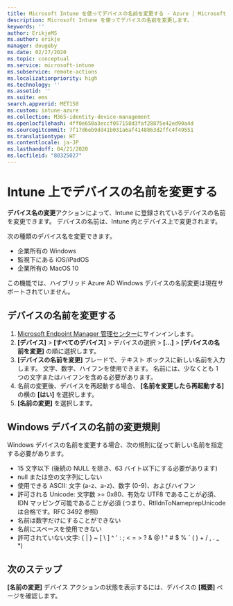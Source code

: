 ```yaml
---
title: Microsoft Intune を使ってデバイスの名前を変更する - Azure | Microsoft Docs
description: Microsoft Intune を使ってデバイスの名前を変更します。
keywords: ''
author: ErikjeMS
ms.author: erikje
manager: dougeby
ms.date: 02/27/2020
ms.topic: conceptual
ms.service: microsoft-intune
ms.subservice: remote-actions
ms.localizationpriority: high
ms.technology: ''
ms.assetid: ''
ms.suite: ems
search.appverid: MET150
ms.custom: intune-azure
ms.collection: M365-identity-device-management
ms.openlocfilehash: 4ff0e650a3eccf057158d3faf28875e42ed90a4d
ms.sourcegitcommit: 7f17d6eb9dd41b031a6af4148863d2ffc4f49551
ms.translationtype: HT
ms.contentlocale: ja-JP
ms.lasthandoff: 04/21/2020
ms.locfileid: "80325027"
---
```

# <a name="rename-a-device-in-intune"></a>Intune 上でデバイスの名前を変更する

**デバイス名の変更**アクションによって、Intune に登録されているデバイスの名前を変更できます。 デバイスの名前は、Intune 内とデバイス上で変更されます。

次の種類のデバイス名を変更できます。
- 企業所有の Windows 
- 監視下にある iOS/iPadOS
- 企業所有の MacOS 10

この機能では、ハイブリッド Azure AD Windows デバイスの名前変更は現在サポートされていません。

## <a name="rename-a-device"></a>デバイスの名前を変更する

1. [Microsoft Endpoint Manager 管理センター](https://go.microsoft.com/fwlink/?linkid=2109431)にサインインします。
3. **[デバイス]**  >  **[すべてのデバイス]** > デバイスの選択 > **[...]**  >  **[デバイスの名前を変更]** の順に選択します。
4. **[デバイスの名前を変更]** ブレードで、テキスト ボックスに新しい名前を入力します。 文字、数字、ハイフンを使用できます。 名前には、少なくとも 1 つの文字またはハイフンを含める必要があります。
5. 名前の変更後、デバイスを再起動する場合、 **[名前を変更したら再起動する]** の横の **[はい]** を選択します。
6. **[名前の変更]** を選択します。

## <a name="windows-device-rename-rules"></a>Windows デバイスの名前の変更規則
Windows デバイスの名前を変更する場合、次の規則に従って新しい名前を指定する必要があります。
- 15 文字以下 (後続の NULL を除き、63 バイト以下にする必要があります)
- null または空の文字列にしない
- 使用できる ASCII: 文字 (a-z、a-z)、数字 (0-9)、およびハイフン
- 許可される Unicode: 文字数 >= 0x80、有効な UTF8 であることが必須、IDN マッピング可能であることが必須 (つまり、RtlIdnToNameprepUnicode は合格です。RFC 3492 参照)
- 名前は数字だけにすることができない
- 名前にスペースを使用できない
- 許可されていない文字: { | } ~ [ \ ] ^ ' : ; < = > ? & @ ! " # $ % ` ( ) + / , . _ *)


## <a name="next-steps"></a>次のステップ

**[名前の変更]** デバイス アクションの状態を表示するには、デバイスの **[概要]** ページを確認します。
